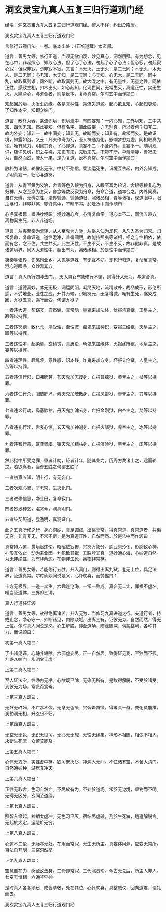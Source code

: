 # 洞玄灵宝九真人五复三归行道观门经

经名：洞玄灵宝九真人五复三归行道观门经。撰人不详，约出於隋唐。

洞玄灵宝九真人五复三归行道观门经

言修行五观门法。一卷。底本出处：《正统道藏》太玄部。

道言：善男女等，修行正道，当须无欲自观，妙见真心，洞然明照。有为想念，见在心中，非起照心，知取心法。但了心了心法，勿起了心了心法；但心寂，勿起寂心寂；但寂非寂，勿非寂不寂。又言：木无火，土无火，是二无同；木无火，木无人，是二无同；心无知，木无知，是二无同；心无知，心无木，是二无同。同中乱，故取真则谬；同外断，故取真则无。故大混之中，有无量性，无量之性，同依正性，感致生相，如木出火，如心起知，化现世间，无常生灭，真道正性，实无生灭。人能浄心，与道合者，则是反本，复命真常。尔时玄中而作颂曰：

知起因於境，火发生於缘。各是真种性，乘流失道源。起心欲息知，心起知更烦，了知性本空，知即众妙门。

道言：散朴为器，乘流识境，识境法中，有四妄知：一内心知，二外境知，三中共知，四舍无知。然此妄知，但有名字，离此四妄，亦无别真。所以者何？知非二，故内外妄；知非一，故中间妄；知非无，故断而妄；知非有，故常而妄。是故识境，如露如泡。又云：凡夫作奇为幻，圣人神通为化，影响梦想为虚，同相取真为谬。唯有慧力，明照其真。了心即道，真妄不二；不舍内外，真妄不一。随境现识，随识见境，识之与境，无正有无。无后无先，不常不断，毕竟清静，善寂无为，自然而然，登太一果，是为复道，反本真常。尔时空中而作颂曰：

散朴为诸器，轮像出无形。中持不殆信，乘流运死生。识境互依起，内外妄知成。了明真妄一，归心与道冥。

道言：从青至黄为波浪，舍青等色入眼为归身，从眼至耳为轮识，舍眼等根复心为归神，从念至念为生灭，舍念等数反寂为归命，归命合道，道亦合之，内外同真，自在无碍，无碍之性，法界徧通，徧通道眼，照诸品相，青等诸相，现道眼中，眼之与相，非即非离，等行真体，不断不常。於是法中而作颂曰：

心净真根现，根净妙境彰。境妙通心今，心清复命常。道心本不二，同流五趣方。离物离生死，非人非道场。

道言：从夷至秦为流转，从人至鬼为方驰，从俗入仙为却死，从凡入圣为归常。归常复命，复命证道，道性澄净，普徧圆明，故能持照夷等诸相，相之与性相依，依而有念，念不住，共生共灭。此生灭性，不生不灭，不生不灭，故非假非真。是故诸道境界，同入大道性中，超出有为，离诸缘相。於是性中而作颂曰：

夷秦等诸界，识感同业乡。人鬼等道殊，有无互不妨。却死行归道，复命反真常。澄心道眼净，众妙现其方。

道言：真人所行四种法门，，天人男女有能修行不懈，则得升入无为，与道合真。

道言：道德真妙，体元无极，洞运阴阳，凝灵天地，流精散朴，裁品成形，形伦所感，不受地业，业性之应，开并万端，识地冥元，无复增减，唯有生死，遂染成因，九狱五真，乘行而受。何谓九狱？

一者违大道，契窈冥，自然谢，真常隐，量鬼来加法体，伏报清真狱，玉皇主之，寂等以持罪。

二者违冥德，致化元，清受浊，至性波，痴鬼来加种识，变报三结狱，天皇主之，躁等以持罪。

三者违性本，起染情，玄精丧，真惠没，畸鬼来加缘体，灭报终甫狱，地皇主之，妄等以持罪。

四者违理性，趣乱烦，意性惑，识本残，诈鬼来加方身，坏报五伦狱，人皇主之，苦等以持罪。

五者违信行诳，口拥脾劳，苍天鬼加志废身，亡报普掠狱，黄帝主之，杖等以持罪。

六者违仁行杀，眼暗肝坏，素天鬼加魂散身，亡报风雷狱，青帝主之，刀等以持罪。

七者违义行劫，鼻塞肺枯，丹天鬼加魄去身，亡报金刚狱，白帝主之，焚等以持罪。

八者违礼行淫，舌爽心惊，玄天鬼加神逝身，亡报火翳狱，赤帝主之，冰等以持罪。

九者违智行愚，耳聋肾竭，镇天鬼加精枯身，亡报溟泠狱，黑帝主之，压等以持罪。

然此狱中所受之罪，重者计劫，轻者计年，随其业力，历周方数诸上之，逮而轮之。若欲离者，当修五胜之何谓五胜？

一者初察五知，明十行，有无妄门。

二者次观心智，了无常，生灭化门。

三者进修信惠，净业田，复命寂门。

四者妙致种玄，混冥蒂，洞真明门。

五者染契照道，登通明，真洞证门。

此之五真所修之行，身心洞妙，具足圆成，出离无常，得真常道，真常道者，并徧无穷，非有非无，不常不断，是为真道正性，自然而然。於是法中而作颂曰：

真常持六道，贯境起违伦。昭昭依寂野，冥冥万象分。感业禀形化，形感致心神。神形互依止，动为来业因。九犯致其狱，五胜登其真。道妙通心海，心妙道自然。为无非绝性，为有非两边。在物非生死，离物非常存。

道言：善男女等，若能修行五胜，升入真门，则得出离九狱，登无上位，具足法界，证道真常。尔时仙众闻说是义，心怀欢喜，而赞偈曰：

十方无极界，一道一众生。六趣连沦海，一常一败成。真妄无二实，罪福不虚名。唯当证道体，三界即三清。

真人行道任证颂

道言：善男女等，欲得绝离诸苦，升入无为，当修习九真进道之行。夫道行者，持戒止念，净心守一，外断诸见，内除众垢，出离三有，证彼无为，自然而然，得无上位。尔时真人闻说是义，心生解脱，即至道场，随浅随深、俱蒙益利，各称其力，而说颂曰：

初第一真人颂曰：

了出诸见谛，心静外垢除。六邪虚妄尽，正一自然居。致得证无我，至独而不孤。升游众妙门，永洞空无虚。

上第二真人颂曰：

至人证法空，性净内无垢。心欲既已除，无染无所有。是故得解脱，不受於诸受。到彼无为场，常贵而食母。

上第三真人颂曰：

无处无终始，不亡亦不依。无念无色爱，冥合希夷微。得等真一游，变化莫能推。洞豁洞无相，升玄归不归。

上第四真人颂曰：

无空无无色，无识无见习。无心无无想，无性无缘集。神形不相随，相依不相入。永断生死流，众苦莫能及。

上第五真人颂曰：

心体无方所，实性虚中存。欲习既灭尽，神洞入无间。不住诸有空，不舍太清门。自然通妙种，游居真净天。

上第六真人颂日：

正性无取舍，色习自然亡。不尽於有为，不处於道场。常於无边境，顺物而不明。无碍无区分，玄同至道纲。

上第七真人颂曰：

照智入缘起，神朗太虚冲。无色习已灭，宿结尽虚融，乃於生死海，逍遥解脱宫。无起於太定，运慧旷无穷。

上第八真人颂曰：

心道不二伦，无际亦无处。在用而常寂，无生无所主。真妄体同源，应变无常所。百法自开明，三密洞然举。

上第九真人颂曰：

空慧自在力，感证致法身。二谛即常寂，三代照员珍。今古无先后，所主人非人。七变无恒相，六通非异神。

是时真人各各颂已，咸皆恭敬，处在其位，心怀欢喜，具整威仪，回向道君，设礼而去。

洞玄灵宝九真人五复三归行道观门经
